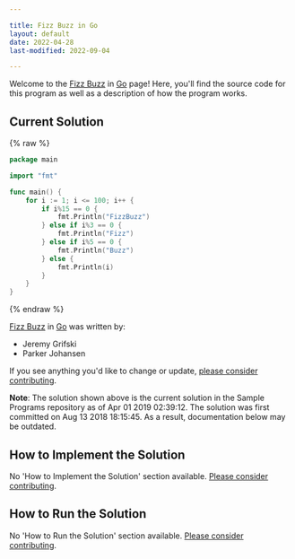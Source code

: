 ```yaml
---

title: Fizz Buzz in Go
layout: default
date: 2022-04-28
last-modified: 2022-09-04

---
```


Welcome to the [Fizz Buzz](https://sampleprograms.io/projects/fizz-buzz) in [Go](https://sampleprograms.io/languages/go) page! Here, you'll find the source code for this program as well as a description of how the program works.

## Current Solution

{% raw %}

```go
package main

import "fmt"

func main() {
	for i := 1; i <= 100; i++ {
		if i%15 == 0 {
			fmt.Println("FizzBuzz")
		} else if i%3 == 0 {
			fmt.Println("Fizz")
		} else if i%5 == 0 {
			fmt.Println("Buzz")
		} else {
			fmt.Println(i)
		}
	}
}
```

{% endraw %}

[Fizz Buzz](https://sampleprograms.io/projects/fizz-buzz) in [Go](https://sampleprograms.io/languages/go) was written by:

- Jeremy Grifski
- Parker Johansen

If you see anything you'd like to change or update, [please consider contributing](https://github.com/TheRenegadeCoder/sample-programs).

**Note**: The solution shown above is the current solution in the Sample Programs repository as of Apr 01 2019 02:39:12. The solution was first committed on Aug 13 2018 18:15:45. As a result, documentation below may be outdated.

## How to Implement the Solution

No 'How to Implement the Solution' section available. [Please consider contributing](https://github.com/TheRenegadeCoder/sample-programs-website).

## How to Run the Solution

No 'How to Run the Solution' section available. [Please consider contributing](https://github.com/TheRenegadeCoder/sample-programs-website).